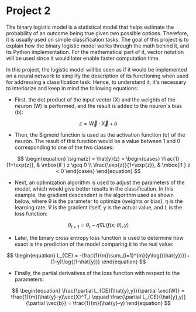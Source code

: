 # Project 2
The binary logistic model is a statistical model that helps estimate the probability of an outcome being true given two possible options. Therefore, it is usually used on simple classification tasks. The goal of this project is to explain how the binary logistic model works through the math behind it, and its Python implementation. For the mathematical part of it, vector notation will be used since it would later enable faster computation time.

In this project, the logistic model will be seen as if it would be implemented on a neural network to simplify the description of its functioning when used for addressing a classification task. Hence, to understand it, it's necessary to interiorize and keep in mind the following equations:

* First, the dot product of the input vector (X) and the weights of the neuron (W) is performed, and the result is added to the neuron's bias (b): 

$$
\begin{equation}
z = \vec{W} \cdot \vec{X} + b
\end{equation}
$$

* Then, the Sigmoid function is used as the activation function (σ) of the neuron. The result of this function would be a value between 1 and 0 corresponding to one of the two classes:

$$
\begin{equation}
\sigma(z) = \hat{y}(z) =
\begin{cases} 
\frac{1}{1+\exp{z}}, & \mbox{if } z \geq 0
\\
\frac{\exp{z}}{1+\exp{z}}, & \mbox{if } z < 0
\end{cases}
\end{equation}
$$

* Next, an optimization algorithm is used to adjust the parameters of the model, which would give better results in the classification. In this example, the gradient descendent is the algorithm used as shown below, where θ is the parameter to optimize (weights or bias), η is the learning rate, ∇ is the gradient itself, y is the actual value, and L is the loss function:

$$
\begin{equation}
\theta_{t+1} = \theta_{t} - \eta\nabla{L(f(x;\theta),y)}
\end{equation}
$$

* Later, the binary cross entropy loss function is used to determine how exact is the prediction of the model comparing it to the real value:

$$
\begin{equation}
L_{CE} = -\frac{1}{m}\sum_{i=1}^{m}{y\log{(\hat{y})}}+(1-y)\log{(1-\hat{y})}
\end{equation}
$$

* Finally, the partial derivatives of the loss function with respect to the parameters:

$$
\begin{equation}
\frac{\partial L_{CE}(\hat{y},y)}{\partial \vec{W}} = \frac{1}{m}(\hat{y}-y)\vec{X}^T_i
\qquad
\frac{\partial L_{CE}(\hat{y},y)}{\partial \vec{b}} = \frac{1}{m}(\hat{y}-y)
\end{equation}
$$